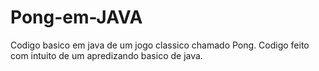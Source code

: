# Pong-em-JAVA
Codigo basico em java de um jogo classico chamado Pong. Codigo feito com intuito de um apredizando basico de java.
